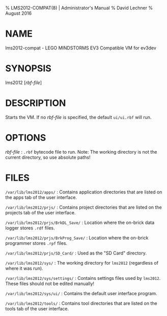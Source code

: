 % LMS2012-COMPAT(8) | Administrator's Manual
% David Lechner
% August 2016

# NAME

lms2012-compat - LEGO MINDSTORMS EV3 Compatible VM for ev3dev

# SYNOPSIS

lms2012 [*rbf-file*]

# DESCRIPTION

Starts the VM. If no *rbf-file* is specified, the default `ui/ui.rbf` will run.

# OPTIONS

*rbf-file*
: `.rbf` bytecode file to run. Note: The working directory is not the current
directory, so use absolute paths!

# FILES

`/var/lib/lms2012/apps/`
: Contains application directories that are listed on the apps tab of the
user interface.

`/var/lib/lms2012/prjs/`
: Contains project directories that are listed on the projects tab of the
user interface.

`/var/lib/lms2012/prjs/BrkDL_Save/`
: Location where the on-brick data logger stores `.rdf` files.

`/var/lib/lms2012/prjs/BrkProg_Save/`
: Location where the on-brick programmer stores `.rpf` files.

`/var/lib/lms2012/prjs/SD_Card/`
: Used as the "SD Card" directory.

`/var/lib/lms2012/sys/`
: The working directory for `lms2012` (regardless of where it was run).

`/var/lib/lms2012/sys/settings/`
: Contains settings files used by `lms2012`. These files should not be edited
manually!

`/var/lib/lms2012/sys/ui/`
: Contains the default user interface program.

`/var/lib/lms2012/tools/`
: Contains tool directories that are listed on the tools tab of the user
interface.
